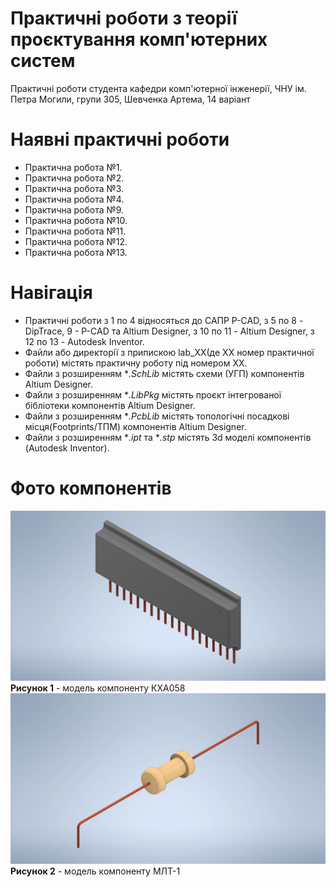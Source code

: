 # Практичні роботи з теорії проєктування комп'ютерних систем
Практичні роботи студента кафедри комп'ютерної інженерії, ЧНУ ім. Петра Могили, групи 305, Шевченка Артема, 14 варіант
# Наявні практичні роботи
 - Практична робота №1.
 - Практична робота №2.
 - Практична робота №3.
 - Практична робота №4.
 - Практична робота №9.
 - Практична робота №10.
 - Практична робота №11.
 - Практична робота №12.
 - Практична робота №13.
# Навігація
 - Практичні роботи з 1 по 4 відносяться до САПР P-CAD, з 5 по 8 - DipTrace, 9 - P-CAD та Altium Designer, з 10 по 11 - Altium Designer, з 12 по 13 - Autodesk Inventor.
 - Файли або директорії з припискою lab_XX(де XX номер практичної роботи) містять практичну роботу під номером ХХ.
 - Файли з розширенням \**.SchLib* містять схеми (УГП) компонентів Altium Designer.
 - Файли з розширенням \**.LibPkg* містять проєкт інтегрованої бібліотеки компонентів Altium Designer.
 - Файли з розширенням \**.PcbLib* містять топологічні посадкові місця(Footprints/ТПМ) компонентів Altium Designer.
 - Файли з розширенням \**.ipt* та \**.stp* містять 3d моделі компонентів (Autodesk Inventor).
# Фото компонентів
 ![КХА058](/lab_13/КХА058.jpg)
 **Рисунок 1** - модель компоненту КХА058
 ![МЛТ-1](/lab_13/МЛТ-1.jpg)
 **Рисунок 2** - модель компоненту МЛТ-1